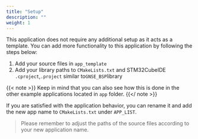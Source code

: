 ```yaml
---
title: "Setup"
description: ""
weight: 1
---
```


This application does not require any additional setup as it acts as a template.
You can add more functionality to this application by following the steps below:

1. Add your source files in `app_template`
2. Add your library paths to `CMakeLists.txt` and STM32CubeIDE `.cproject`,`.project` similar to`GNSE_BSP`library

{{< note >}} Keep in mind that you can also see how this is done in the other example applications located in `app` folder. {{</ note >}}

If you are satisfied with the application behavior, you can rename it and add the new app name to `CMakeLists.txt` under `APP_LIST`.

> Please remember to adjust the paths of the source files according to your new application name.
